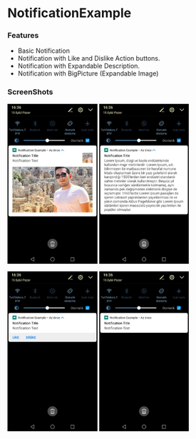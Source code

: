# NotificationExample

### Features
- Basic Notification
- Notification with Like and Dislike Action buttons.
- Notification with Expandable Description.
- Notification with BigPicture (Expandable Image)

### ScreenShots 

<img src="https://github.com/FiratGURGUR/NotificationExample/blob/master/app/src/main/res/drawable/image1.jpg" width="40%">     <img src="https://github.com/FiratGURGUR/NotificationExample/blob/master/app/src/main/res/drawable/image2.jpg" width="40%">



<img src="https://github.com/FiratGURGUR/NotificationExample/blob/master/app/src/main/res/drawable/image3.jpg" width="40%">     <img src="https://github.com/FiratGURGUR/NotificationExample/blob/master/app/src/main/res/drawable/image4.jpg" width="40%">


